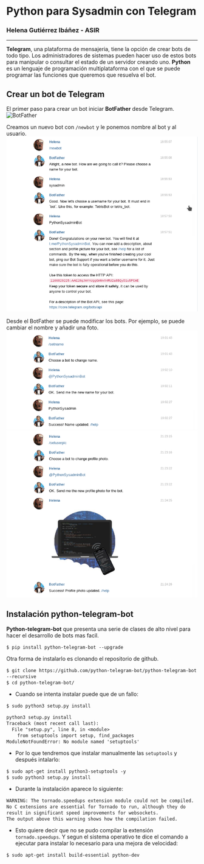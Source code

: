 # Python para Sysadmin con Telegram
### Helena Gutiérrez Ibáñez - ASIR
---
**Telegram**, una plataforma de mensajeria, tiene la opción de crear bots de todo tipo. Los administradores de sistemas pueden hacer uso de estos bots para manipular o consultar el estado de un servidor creando uno. **Python** es un lenguaje de programación multiplataforma con el que se puede programar las funciones que queremos que resuelva el bot.

## Crear un bot de Telegram
El primer paso para crear un bot iniciar **BotFather** desde Telegram.
<img src="https://github.com/helee18/python_sysadmin/blob/master/images/01_conectar_botfather.png)
![alt text](https://github.com/helee18/python_sysadmin/blob/master/images/02_start_botfather.png" alt="BotFather" width="100"/>

Creamos un nuevo bot con `/newbot` y le ponemos nombre al bot y al usuario.
![alt text](https://github.com/helee18/python_sysadmin/blob/master/images/03_nombre_bot.png)

Desde el BotFather se puede modificar los bots. Por ejemplo, se puede cambiar el nombre y añadir una foto.
![alt text](https://github.com/helee18/python_sysadmin/blob/master/images/04_cambio_nombre.png)
![alt text](https://github.com/helee18/python_sysadmin/blob/master/images/05_cambio_foto.png)


## Instalación python-telegram-bot
**Python-telegram-bot** que presenta una serie de clases de alto nivel para hacer el desarrollo de bots mas facil.
```
$ pip install python-telegram-bot --upgrade
```
Otra forma de instalarlo es clonando el repositorio de github.
```
$ git clone https://github.com/python-telegram-bot/python-telegram-bot --recursive
$ cd python-telegram-bot/
```
- Cuando se intenta instalar puede que de un fallo:
```
$ sudo python3 setup.py install
```
```
python3 setup.py install
Traceback (most recent call last):
  File "setup.py", line 8, in <module>
    from setuptools import setup, find_packages
ModuleNotFoundError: No module named 'setuptools'
```
- Por lo que tendremos que instalar manualmente las `setuptools` y después intalarlo:
```
$ sudo apt-get install python3-setuptools -y
$ sudo python3 setup.py install
```
- Durante la instalación aparece lo siguiente:
```
WARNING: The tornado.speedups extension module could not be compiled. No C extensions are essential for Tornado to run, although they do result in significant speed improvements for websockets.
The output above this warning shows how the compilation failed.
```
- Esto quiere decir que no se pudo compilar la extensión `tornado.speedups`.
Y segun el sistema operativo te dice el comando a ejecutar para instalar lo necesario para una mejora de velocidad:
```
$ sudo apt-get install build-essential python-dev
```
